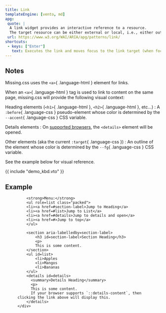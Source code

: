 ```yaml
---
title: Link
templateEngine: [vento, md]
apg:
 quote: |
  A link widget provides an interactive reference to a resource.
  The target resource can be either external or local, i.e., either outside or within the current page or application.
 url: https://www.w3.org/WAI/ARIA/apg/patterns/link/
shortcuts:
 - keys: ["Enter"]
   text: Executes the link and moves focus to the link target (when focused).
---
```



## Notes

Missing.css uses the `<a>`{ .language-html } element for links.

When an `<a>`{ .language-html } tag is used to link to content on the same page, missing.css will provide the following visual context:

Heading elements (`<h1>`{ .language-html }, `<h2>`{ .language-html }, etc...)
:	A `:before`{ .language-css } pseudo-element whose color is determined by the `--accent`{ .language-css } CSS variable.

Details elements
:   On [supported browsers][], the `<details>` element will be opened.

Other elements (aka the current `:target`{ .language-css })
:	An outline of the element whose color is determined by the `--fg`{ .language-css } CSS variable.

See the example below for visual reference.

{{ include "demo_kbd.vto" }}


## Example

<figure>
	<div>

		<strong>Menu:</strong>
		<ul role=list class="packed">
		<li><a href=#section-label>Jump to Heading</a>
		<li><a href=#list>Jump to List</a>
        <li><a href=#details>Jump to details and open</a>
		<li><a href=#>Jump to top</a>
		</ul>

		<section aria-labelledby=section-label>
			<h3 id=section-label>Section Heading</h3>
			<p>
			This is some content.
		</section>
		<ul id=list>
			<li>Apples
			<li>Mangos
			<li>Bananas
		</ul>
        <details id=details>
          <summary>Details Heading</summary>
          <p>
          This is some content.
          If your browser supports `::details-content`, then clicking the link above will display this.
        </details>
	</div>
</figure>

[supported browsers]: https://caniuse.com/?search=%3A%3Adetails-content
